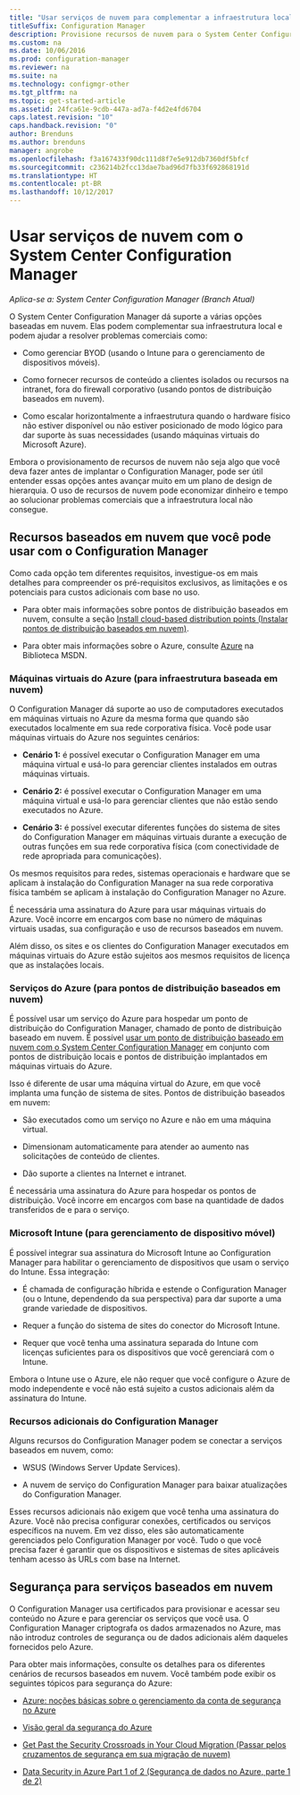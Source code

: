 ```yaml
---
title: "Usar serviços de nuvem para complementar a infraestrutura local"
titleSuffix: Configuration Manager
description: Provisione recursos de nuvem para o System Center Configuration Manager complementar sua infraestrutura local.
ms.custom: na
ms.date: 10/06/2016
ms.prod: configuration-manager
ms.reviewer: na
ms.suite: na
ms.technology: configmgr-other
ms.tgt_pltfrm: na
ms.topic: get-started-article
ms.assetid: 24fca61e-9cdb-447a-ad7a-f4d2e4fd6704
caps.latest.revision: "10"
caps.handback.revision: "0"
author: Brenduns
ms.author: brenduns
manager: angrobe
ms.openlocfilehash: f3a167433f90dc111d8f7e5e912db7360df5bfcf
ms.sourcegitcommit: c236214b2fcc13dae7bad96d7fb33f692868191d
ms.translationtype: HT
ms.contentlocale: pt-BR
ms.lasthandoff: 10/12/2017
---
```

# <a name="use-cloud-services-with-system-center-configuration-manager"></a>Usar serviços de nuvem com o System Center Configuration Manager

*Aplica-se a: System Center Configuration Manager (Branch Atual)*

O System Center Configuration Manager dá suporte a várias opções baseadas em nuvem. Elas podem complementar sua infraestrutura local e podem ajudar a resolver problemas comerciais como:  

-   Como gerenciar BYOD (usando o Intune para o gerenciamento de dispositivos móveis).  

-   Como fornecer recursos de conteúdo a clientes isolados ou recursos na intranet, fora do firewall corporativo (usando pontos de distribuição baseados em nuvem).  

-   Como escalar horizontalmente a infraestrutura quando o hardware físico não estiver disponível ou não estiver posicionado de modo lógico para dar suporte às suas necessidades (usando máquinas virtuais do Microsoft Azure).  

Embora o provisionamento de recursos de nuvem não seja algo que você deva fazer antes de implantar o Configuration Manager, pode ser útil entender essas opções antes avançar muito em um plano de design de hierarquia. O uso de recursos de nuvem pode economizar dinheiro e tempo ao solucionar problemas comerciais que a infraestrutura local não consegue.  

## <a name="cloud-based-resources-you-can-use-with-configuration-manager"></a>Recursos baseados em nuvem que você pode usar com o Configuration Manager  
 Como cada opção tem diferentes requisitos, investigue-os em mais detalhes para compreender os pré-requisitos exclusivos, as limitações e os potenciais para custos adicionais com base no uso.  

-   Para obter mais informações sobre pontos de distribuição baseados em nuvem, consulte a seção [Install cloud-based distribution points (Instalar pontos de distribuição baseados em nuvem)](/sccm/core/servers/deploy/configure/install-cloud-based-distribution-points-in-microsoft-azure).

-   Para obter mais informações sobre o Azure, consulte [Azure](http://go.microsoft.com/fwlink/p/?LinkId=262965) na Biblioteca MSDN.  

### <a name="azure-virtual-machines-for-cloud-based-infrastructure"></a>Máquinas virtuais do Azure (para infraestrutura baseada em nuvem)  
 O Configuration Manager dá suporte ao uso de computadores executados em máquinas virtuais no Azure da mesma forma que quando são executados localmente em sua rede corporativa física. Você pode usar máquinas virtuais do Azure nos seguintes cenários:  

-   **Cenário 1:** é possível executar o Configuration Manager em uma máquina virtual e usá-lo para gerenciar clientes instalados em outras máquinas virtuais.  

-   **Cenário 2:** é possível executar o Configuration Manager em uma máquina virtual e usá-lo para gerenciar clientes que não estão sendo executados no Azure.  

-   **Cenário 3:** é possível executar diferentes funções do sistema de sites do Configuration Manager em máquinas virtuais durante a execução de outras funções em sua rede corporativa física (com conectividade de rede apropriada para comunicações).  

Os mesmos requisitos para redes, sistemas operacionais e hardware que se aplicam à instalação do Configuration Manager na sua rede corporativa física também se aplicam à instalação do Configuration Manager no Azure.  

É necessária uma assinatura do Azure para usar máquinas virtuais do Azure. Você incorre em encargos com base no número de máquinas virtuais usadas, sua configuração e uso de recursos baseados em nuvem.  

Além disso, os sites e os clientes do Configuration Manager executados em máquinas virtuais do Azure estão sujeitos aos mesmos requisitos de licença que as instalações locais.  

### <a name="azure-services-for-cloud-based-distribution-points"></a>Serviços do Azure (para pontos de distribuição baseados em nuvem)  
 É possível usar um serviço do Azure para hospedar um ponto de distribuição do Configuration Manager, chamado de ponto de distribuição baseado em nuvem. É possível [usar um ponto de distribuição baseado em nuvem com o System Center Configuration Manager](../../core/plan-design/hierarchy/use-a-cloud-based-distribution-point.md) em conjunto com pontos de distribuição locais e pontos de distribuição implantados em máquinas virtuais do Azure.  

 Isso é diferente de usar uma máquina virtual do Azure, em que você implanta uma função de sistema de sites. Pontos de distribuição baseados em nuvem:  

-   São executados como um serviço no Azure e não em uma máquina virtual.  

-   Dimensionam automaticamente para atender ao aumento nas solicitações de conteúdo de clientes.  

-   Dão suporte a clientes na Internet e intranet.  

É necessária uma assinatura do Azure para hospedar os pontos de distribuição. Você incorre em encargos com base na quantidade de dados transferidos de e para o serviço.  

### <a name="microsoft-intune-for-mobile-device-management"></a>Microsoft Intune (para gerenciamento de dispositivo móvel)  
 É possível integrar sua assinatura do Microsoft Intune ao Configuration Manager para habilitar o gerenciamento de dispositivos que usam o serviço do Intune. Essa integração:  

-   É chamada de configuração híbrida e estende o Configuration Manager (ou o Intune, dependendo da sua perspectiva) para dar suporte a uma grande variedade de dispositivos.  

-   Requer a função do sistema de sites do conector do Microsoft Intune.  

-   Requer que você tenha uma assinatura separada do Intune com licenças suficientes para os dispositivos que você gerenciará com o Intune.  

Embora o Intune use o Azure, ele não requer que você configure o Azure de modo independente e você não está sujeito a custos adicionais além da assinatura do Intune.  

### <a name="additional-configuration-manager-capabilities"></a>Recursos adicionais do Configuration Manager  
 Alguns recursos do Configuration Manager podem se conectar a serviços baseados em nuvem, como:  

-   WSUS (Windows Server Update Services).  

-   A nuvem de serviço do Configuration Manager para baixar atualizações do Configuration Manager.  

Esses recursos adicionais não exigem que você tenha uma assinatura do Azure. Você não precisa configurar conexões, certificados ou serviços específicos na nuvem. Em vez disso, eles são automaticamente gerenciados pelo Configuration Manager por você. Tudo o que você precisa fazer é garantir que os dispositivos e sistemas de sites aplicáveis tenham acesso às URLs com base na Internet.  

##  <a name="BKMK_CloudSec"></a> Segurança para serviços baseados em nuvem  
 O Configuration Manager usa certificados para provisionar e acessar seu conteúdo no Azure e para gerenciar os serviços que você usa. O Configuration Manager criptografa os dados armazenados no Azure, mas não introduz controles de segurança ou de dados adicionais além daqueles fornecidos pelo Azure.  

 Para obter mais informações, consulte os detalhes para os diferentes cenários de recursos baseados em nuvem. Você também pode exibir os seguintes tópicos para segurança do Azure:  

-   [Azure: noções básicas sobre o gerenciamento da conta de segurança no Azure](http://go.microsoft.com/fwlink/p/?LinkId=262968)  

-   [Visão geral da segurança do Azure](http://go.microsoft.com/fwlink/p/?LinkId=262970)  

-   [Get Past the Security Crossroads in Your Cloud Migration (Passar pelos cruzamentos de segurança em sua migração de nuvem)](http://go.microsoft.com/fwlink/p/?LinkId=262971)  

-   [Data Security in Azure Part 1 of 2 (Segurança de dados no Azure, parte 1 de 2)](http://go.microsoft.com/fwlink/p/?LinkId=262974)  

